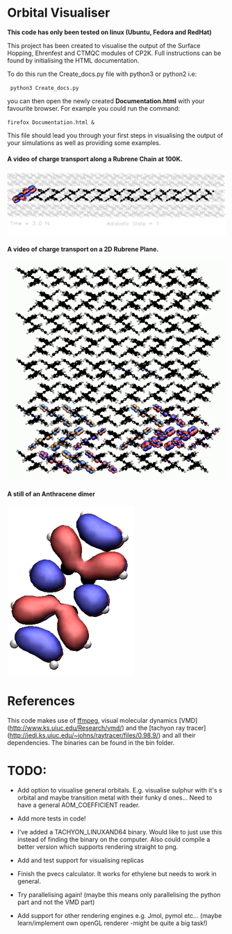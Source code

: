 # Orbital Visualiser

**This code has only been tested on linux (Ubuntu, Fedora and RedHat)**

This project has been created to visualise the output of the Surface Hopping, Ehrenfest and CTMQC modules of CP2K. Full instructions can be found by initialising the HTML documentation.

To do this run the Create_docs.py file with python3 or python2 i.e:

` python3 Create_docs.py`

you can then open the newly created **Documentation.html** with your favourite browser. For example you could run the command:

`firefox Documentation.html &`

This file should lead you through your first steps in visualising the output of your simulations as well as providing some examples.


#### A video of charge transport along a Rubrene Chain at 100K.
[![Rubrene Chain](./Docs/Perm_img/img003.jpg)](https://www.youtube.com/watch?v=RzQyxYfE4hM "Rubrene 100K")

#### A video of charge transport on a 2D Rubrene Plane.
[![Rubrene Plane](./Docs/Perm_img/Rubrene_plane.png)](https://www.youtube.com/watch?v=I48nQ6tknBU)

#### A still of an Anthracene dimer
![Anthracene Dimer](./Docs/Perm_img/Zak_Vis.png)


References
===

This code makes use of [ffmpeg](https://ffmpeg.org/), visual molecular dynamics [VMD] (http://www.ks.uiuc.edu/Research/vmd/)  and the [tachyon ray tracer] (http://jedi.ks.uiuc.edu/~johns/raytracer/files/0.98.9/) and all their dependencies. The binaries can be found in the bin folder.


TODO:
====

+ Add option to visualise general orbitals. E.g. visualise sulphur with it's s orbital and maybe transition metal with their funky d ones... Need to have a general AOM_COEFFICIENT reader.

+ Add more tests in code!

+ I've added a TACHYON_LINUXAND64 binary. Would like to just use this instead of finding the binary on the computer. Also could compile a better version which supports rendering straight to png.

+ Add and test support for visualising replicas

+ Finish the pvecs calculator. It works for ethylene but needs to work in general.

+ Try parallelising again! (maybe this means only parallelising the python part and not the VMD part)

+ Add support for other rendering engines e.g. Jmol, pymol etc... (maybe learn/implement own openGL renderer -might be quite a big task!)

